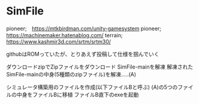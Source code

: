 # SimFile
pioneer;　https://mtkbirdman.com/unity-gamesystem
pioneer;　https://machinemaker.hatenablog.com/
terrain;  https://www.kashmir3d.com/srtm/srtm30/

githubはROMっていたが、とりあえず投稿して仕様を掴んでいく

ダウンロードzipでZipファイルをダウンロード
SimFile-mainを解凍
解凍されたSimFile-mainの中身(5種類のzipファイル)を解凍.....(A)

シミュレータ構築用のファイルを作成(以下ファイルBと呼ぶ)
(A)の5つのファイルの中身をファイルBに移植
ファイルB直下のexeを起動
